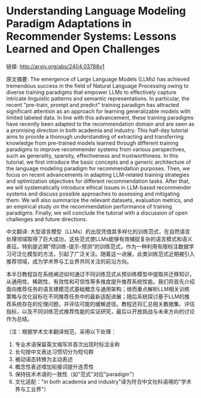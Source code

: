 # Understanding Language Modeling Paradigm Adaptations in Recommender Systems: Lessons Learned and Open Challenges

链接: http://arxiv.org/abs/2404.03788v1

原文摘要:
The emergence of Large Language Models (LLMs) has achieved tremendous success
in the field of Natural Language Processing owing to diverse training paradigms
that empower LLMs to effectively capture intricate linguistic patterns and
semantic representations. In particular, the recent "pre-train, prompt and
predict" training paradigm has attracted significant attention as an approach
for learning generalizable models with limited labeled data. In line with this
advancement, these training paradigms have recently been adapted to the
recommendation domain and are seen as a promising direction in both academia
and industry. This half-day tutorial aims to provide a thorough understanding
of extracting and transferring knowledge from pre-trained models learned
through different training paradigms to improve recommender systems from
various perspectives, such as generality, sparsity, effectiveness and
trustworthiness. In this tutorial, we first introduce the basic concepts and a
generic architecture of the language modeling paradigm for recommendation
purposes. Then, we focus on recent advancements in adapting LLM-related
training strategies and optimization objectives for different recommendation
tasks. After that, we will systematically introduce ethical issues in LLM-based
recommender systems and discuss possible approaches to assessing and mitigating
them. We will also summarize the relevant datasets, evaluation metrics, and an
empirical study on the recommendation performance of training paradigms.
Finally, we will conclude the tutorial with a discussion of open challenges and
future directions.

中文翻译:
大型语言模型（LLMs）的出现凭借其多样化的训练范式，在自然语言处理领域取得了巨大成功，这些范式使LLMs能够有效捕捉复杂的语言模式和语义表征。特别是近期"预训练-提示-预测"的训练范式，作为一种利用有限标注数据学习可泛化模型的方法，引起了广泛关注。随着这一进展，此类训练范式近期被引入推荐领域，成为学术界与工业界共同关注的前沿方向。

本半日教程旨在系统阐述如何通过不同训练范式从预训练模型中提取并迁移知识，从通用性、稀疏性、有效性和可信性等多维度提升推荐系统性能。我们将首先介绍面向推荐任务的语言建模范式基础概念与通用架构；继而重点解析LLM相关训练策略与优化目标在不同推荐任务中的最新适配进展；随后系统探讨基于LLM的推荐系统存在的伦理问题，并评估可能的缓解途径。教程还将汇总相关数据集、评估指标，以及不同训练范式推荐性能的实证研究，最后以开放挑战与未来方向的讨论作为总结。

（注：根据学术文本翻译规范，采用以下处理：
1. 专业术语保留英文缩写并首次出现时标注全称
2. 长句按中文表达习惯切分为短句群
3. 被动语态转换为主动表述
4. 概念性表述增加衔接词提升连贯性
5. 保持技术术语的一致性（如"范式"对应"paradigm"）
6. 文化适配："in both academia and industry"译为符合中文社科语境的"学术界与工业界"）
